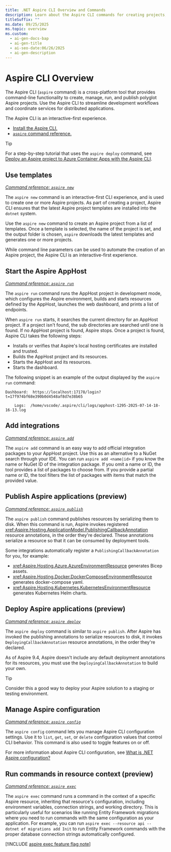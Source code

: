 ```yaml
---
title: .NET Aspire CLI Overview and Commands
description: Learn about the Aspire CLI commands for creating projects, running an AppHost, and adding integrations. Get started with command-line tools to build and manage distributed applications efficiently.
titleSuffix: ""
ms.date: 09/25/2025
ms.topic: overview
ms.custom:
  - ai-gen-docs-bap
  - ai-gen-title
  - ai-seo-date:06/26/2025
  - ai-gen-description
---
```


# Aspire CLI Overview

The Aspire CLI (`aspire` command) is a cross-platform tool that provides command-line functionality to create, manage, run, and publish polyglot Aspire projects. Use the Aspire CLI to streamline development workflows and coordinate services for distributed applications.

The Aspire CLI is an interactive-first experience.

- [Install the Aspire CLI.](install.md)
- [`aspire` command reference.](../cli-reference/aspire.md)

> [!TIP]
> For a step-by-step tutorial that uses the `aspire deploy` command, see [Deploy an Aspire project to Azure Container Apps with the Aspire CLI](../deployment/aspire-deploy/aca-deployment-aspire-cli.md).

## Use templates

[_Command reference: `aspire new`_](../cli-reference/aspire-new.md)

The `aspire new` command is an interactive-first CLI experience, and is used to create one or more Aspire projects. As part of creating a project, Aspire CLI ensures that the latest Aspire project templates are installed into the `dotnet` system.

Use the `aspire new` command to create an Aspire project from a list of templates. Once a template is selected, the name of the project is set, and the output folder is chosen, `aspire` downloads the latest templates and generates one or more projects.

While command line parameters can be used to automate the creation of an Aspire project, the Aspire CLI is an interactive-first experience.

## Start the Aspire AppHost

[_Command reference: `aspire run`_](../cli-reference/aspire-run.md)

The `aspire run` command runs the AppHost project in development mode, which configures the Aspire environment, builds and starts resources defined by the AppHost, launches the web dashboard, and prints a list of endpoints.

When `aspire run` starts, it searches the current directory for an AppHost project. If a project isn't found, the sub directories are searched until one is found. If no AppHost project is found, Aspire stops. Once a project is found, Aspire CLI takes the following steps:

- Installs or verifies that Aspire's local hosting certificates are installed and trusted.
- Builds the AppHost project and its resources.
- Starts the AppHost and its resources.
- Starts the dashboard.

The following snippet is an example of the output displayed by the `aspire run` command:

```Aspire CLI
Dashboard:  https://localhost:17178/login?t=17f974bf68e390b0d4548af8d7e38b65

    Logs:  /home/vscode/.aspire/cli/logs/apphost-1295-2025-07-14-18-16-13.log
```

## Add integrations

[_Command reference: `aspire add`_](../cli-reference/aspire-add.md)

The `aspire add` command is an easy way to add official integration packages to your AppHost project. Use this as an alternative to a NuGet search through your IDE. You can run `aspire add <name|id>` if you know the name or NuGet ID of the integration package. If you omit a name or ID, the tool provides a list of packages to choose from. If you provide a partial name or ID, the tool filters the list of packages with items that match the provided value.

## Publish Aspire applications (preview)

[_Command reference: `aspire publish`_](../cli-reference/aspire-publish.md)

The `aspire publish` command publishes resources by serializing them to disk. When this command is run, Aspire invokes registered <xref:Aspire.Hosting.ApplicationModel.PublishingCallbackAnnotation> resource annotations, in the order they're declared. These annotations serialize a resource so that it can be consumed by deployment tools.

Some integrations automatically register a `PublishingCallbackAnnotation` for you, for example:

- <xref:Aspire.Hosting.Azure.AzureEnvironmentResource> generates Bicep assets.
- <xref:Aspire.Hosting.Docker.DockerComposeEnvironmentResource> generates docker-compose yaml.
- <xref:Aspire.Hosting.Kubernetes.KubernetesEnvironmentResource> generates Kubernetes Helm charts.

## Deploy Aspire applications (preview)

[_Command reference: `aspire deploy`_](../cli-reference/aspire-deploy.md)

The `aspire deploy` command is similar to `aspire publish`. After Aspire has invoked the publishing annotations to serialize resources to disk, it invokes `DeployingCallbackAnnotation` resource annotations, in the order they're declared.

As of Aspire 9.4, Aspire doesn't include any default deployment annotations for its resources, you must use the `DeployingCallbackAnnotation` to build your own.

> [!TIP]
> Consider this a good way to deploy your Aspire solution to a staging or testing environment.

## Manage Aspire configuration

[_Command reference: `aspire config`_](../cli-reference/aspire-config.md)

The `aspire config` command lets you manage Aspire CLI configuration settings. Use it to `list`, `get`, `set`, or `delete` configuration values that control CLI behavior. This command is also used to toggle features on or off.

For more information about Aspire CLI configuration, see [What is .NET Aspire configuration?](config-settings.md)

## Run commands in resource context (preview)

[_Command reference: `aspire exec`_](../cli-reference/aspire-exec.md)

The `aspire exec` command runs a command in the context of a specific Aspire resource, inheriting that resource's configuration, including environment variables, connection strings, and working directory. This is particularly useful for scenarios like running Entity Framework migrations where you need to run commands with the same configuration as your application. For example, you can run `aspire exec --resource api -- dotnet ef migrations add Init` to run Entity Framework commands with the proper database connection strings automatically configured.

[!INCLUDE [aspire exec feature flag note](includes/exec-feature-flag-note.md)]
